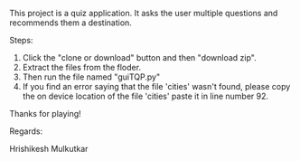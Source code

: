 This project is a quiz application. It asks the user multiple questions and recommends them a destination.

Steps:
1. Click the "clone or download" button and then "download zip".
2. Extract the files from the floder.
3. Then run the file named "guiTQP.py" 
4. If you find an error saying that the file 'cities' wasn't found, please copy the on device location of the file 'cities' paste it in line number 92.

Thanks for playing!

Regards: 

Hrishikesh Mulkutkar